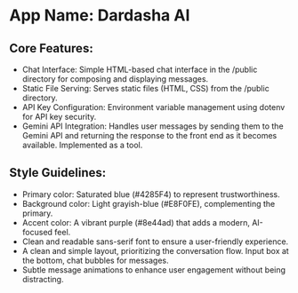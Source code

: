 # **App Name**: Dardasha AI

## Core Features:

- Chat Interface: Simple HTML-based chat interface in the /public directory for composing and displaying messages.
- Static File Serving: Serves static files (HTML, CSS) from the /public directory.
- API Key Configuration: Environment variable management using dotenv for API key security.
- Gemini API Integration: Handles user messages by sending them to the Gemini API and returning the response to the front end as it becomes available. Implemented as a tool.

## Style Guidelines:

- Primary color: Saturated blue (#4285F4) to represent trustworthiness.
- Background color: Light grayish-blue (#E8F0FE), complementing the primary.
- Accent color: A vibrant purple (#8e44ad) that adds a modern, AI-focused feel.
- Clean and readable sans-serif font to ensure a user-friendly experience.
- A clean and simple layout, prioritizing the conversation flow. Input box at the bottom, chat bubbles for messages.
- Subtle message animations to enhance user engagement without being distracting.